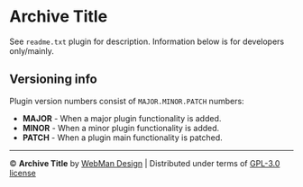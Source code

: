 # Archive Title

See `readme.txt` plugin for description.
Information below is for developers only/mainly.


## Versioning info

Plugin version numbers consist of `MAJOR.MINOR.PATCH` numbers:

* **MAJOR** - When a major plugin functionality is added.
* **MINOR** - When a minor plugin functionality is added.
* **PATCH** - When a plugin main functionality is patched.

---

&copy; **Archive Title** by [WebMan Design](https://www.webmandesign.eu) | Distributed under terms of [GPL-3.0 license](https://www.gnu.org/licenses/gpl-3.0.html)
